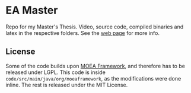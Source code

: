# EA Master

Repo for my Master's Thesis. Video, source code, compiled binaries and latex in the respective folders. See the [web page](http://master.matsemann.com/) for more info.

## License
Some of the code builds upon [MOEA Framework](http://www.moeaframework.org/), and therefore has to be released under LGPL. This code is inside `code/src/main/java/org/moeaframework`, as the modifications were done inline. The rest is released under the MIT License.
